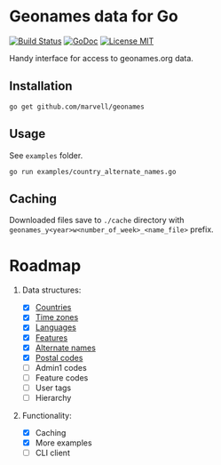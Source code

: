 # Geonames data for Go

[![Build Status](https://travis-ci.org/marvell/geonames.svg?branch=master&style=flat)](https://travis-ci.org/marvell/geonames)
[![GoDoc](https://img.shields.io/badge/godoc-reference-blue.svg?style=flat)](https://godoc.org/github.com/marvell/geonames)
[![License MIT](https://img.shields.io/badge/license-MIT-lightgrey.svg?style=flat)](LICENSE)

Handy interface for access to geonames.org data.

## Installation

    go get github.com/marvell/geonames

## Usage

See `examples` folder.

```
go run examples/country_alternate_names.go
```

## Caching

Downloaded files save to `./cache` directory with `geonames_y<year>w<number_of_week>_<name_file>` prefix.

# Roadmap

1. Data structures:

    * [x] [Countries](https://godoc.org/github.com/marvell/geonames#Country)
    * [x] [Time zones](https://godoc.org/github.com/marvell/geonames#TimeZone)
    * [x] [Languages](https://godoc.org/github.com/marvell/geonames#Language)
    * [x] [Features](https://godoc.org/github.com/marvell/geonames#Feature)
    * [x] [Alternate names](https://godoc.org/github.com/marvell/geonames#AlternateName)
    * [x] [Postal codes](https://godoc.org/github.com/marvell/geonames#PostalCode)
    * [ ] Admin1 codes
    * [ ] Feature codes
    * [ ] User tags
    * [ ] Hierarchy

2. Functionality:

    * [x] Caching
    * [x] More examples
    * [ ] CLI client
